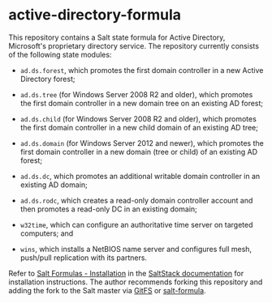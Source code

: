 # active-directory-formula

This repository contains a Salt state formula for Active Directory,
Microsoft's proprietary directory service.  The repository currently
consists of the following state modules:

* `ad.ds.forest`, which promotes the first domain controller in a new
  Active Directory forest;

* `ad.ds.tree` (for Windows Server 2008 R2 and older), which promotes
  the first domain controller in a new domain tree on an existing AD
  forest;

* `ad.ds.child` (for Windows Server 2008 R2 and older), which promotes
  the first domain controller in a new child domain of an existing AD
  tree;

* `ad.ds.domain` (for Windows Server 2012 and newer), which promotes
  the first domain controller in a new domain (tree or child) of an
  existing AD forest;

* `ad.ds.dc`, which promotes an additional writable domain controller
  in an existing AD domain;

* `ad.ds.rodc`, which creates a read-only domain controller account
  and then promotes a read-only DC in an existing domain;

* `w32time`, which can configure an authoritative time server on
  targeted computers; and

* `wins`, which installs a NetBIOS name server and configures full
  mesh, push/pull replication with its partners.

Refer to
[Salt Formulas - Installation](https://docs.saltstack.com/en/latest/topics/development/conventions/formulas.html#installation)
in the [SaltStack documentation](https://docs.saltstack.com/) for
installation instructions.  The author recommends forking this
repository and adding the fork to the Salt master via
[GitFS](https://docs.saltstack.com/en/latest/topics/tutorials/gitfs.html)
or [salt-formula](https://github.com/saltstack-formulas/salt-formula).
